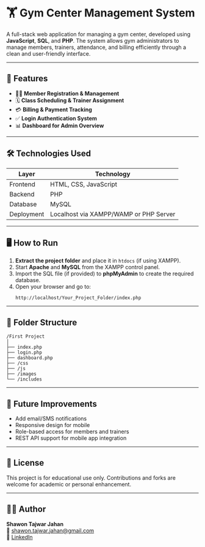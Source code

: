 
# 🏋️ Gym Center Management System

A full-stack web application for managing a gym center, developed using **JavaScript**, **SQL**, and **PHP**. The system allows gym administrators to manage members, trainers, attendance, and billing efficiently through a clean and user-friendly interface.

---

## 🚀 Features

- 🧑‍💼 **Member Registration & Management**
- 🗓️ **Class Scheduling & Trainer Assignment**
- 💳 **Billing & Payment Tracking**
- ✅ **Login Authentication System**
- 📊 **Dashboard for Admin Overview**

---

## 🛠️ Technologies Used

| Layer           | Technology       |
|----------------|------------------|
| Frontend       | HTML, CSS, JavaScript |
| Backend        | PHP              |
| Database       | MySQL            |
| Deployment     | Localhost via XAMPP/WAMP or PHP Server |

---

## 🖥️ How to Run

1. **Extract the project folder** and place it in `htdocs` (if using XAMPP).
2. Start **Apache** and **MySQL** from the XAMPP control panel.
3. Import the SQL file (if provided) to **phpMyAdmin** to create the required database.
4. Open your browser and go to:
   ```
   http://localhost/Your_Project_Folder/index.php
   ```

---

## 📂 Folder Structure

```
/First Project
│
├── index.php
├── login.php
├── dashboard.php
├── /css
├── /js
├── /images
└── /includes
```

---

## 📌 Future Improvements

- Add email/SMS notifications
- Responsive design for mobile
- Role-based access for members and trainers
- REST API support for mobile app integration

---

## 📃 License

This project is for educational use only. Contributions and forks are welcome for academic or personal enhancement.

---

## 🙋‍♂️ Author

**Shawon Tajwar Jahan**  
📧 shawon.tajwar.jahan@gmail.com  
🔗 [LinkedIn](https://linkedin.com/in/shawonjahan)
